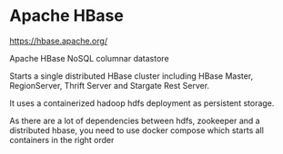 # Apache HBase

https://hbase.apache.org/

Apache HBase NoSQL columnar datastore

Starts a single distributed HBase cluster including HBase Master, RegionServer, Thrift Server and Stargate Rest Server.

It uses a containerized hadoop hdfs deployment as persistent storage.

As there are a lot of dependencies between hdfs, zookeeper and a distributed hbase, you need to use
docker compose which starts all containers in the right order
